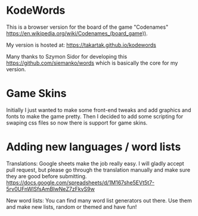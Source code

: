 # KodeWords

This is a browser version for the board of the game "Codenames" https://en.wikipedia.org/wiki/Codenames_(board_game)).

My version is hosted at: https://takartak.github.io/kodewords

Many thanks to Szymon Sidor for developing this https://github.com/siemanko/words which is basically the core for my version.

# Game Skins

Initially I just wanted to make some front-end tweaks and add graphics and fonts to make the game pretty.
Then I decided to add some scripting for swaping css files so now there is support for game skins.

# Adding new languages / word lists

Translations: Google sheets make the job really easy. I will gladly accept pull request, but please go through the translation manually and make sure they are good before submitting. 
https://docs.google.com/spreadsheets/d/1M167she5EVt5t7-5rv0UFnWlSfsAmBIwNeZ7zFkvS9w

New word lists: You can find many word list generators out there. Use them and make new lists, random or themed and have fun!







